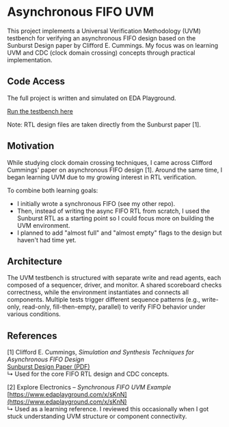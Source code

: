 # Asynchronous FIFO UVM

This project implements a Universal Verification Methodology (UVM) testbench for verifying an asynchronous FIFO design based on the Sunburst Design paper by Clifford E. Cummings. My focus was on learning UVM and CDC (clock domain crossing) concepts through practical implementation.

## Code Access
The full project is written and simulated on EDA Playground.

[Run the testbench here](https://edaplayground.com/x/YdkP)

Note: RTL design files are taken directly from the Sunburst paper [1].

## Motivation

While studying clock domain crossing techniques, I came across Clifford Cummings' paper on asynchronous FIFO design [1]. Around the same time, I began learning UVM due to my growing interest in RTL verification.

To combine both learning goals:
* I initially wrote a synchronous FIFO (see my other repo).
* Then, instead of writing the async FIFO RTL from scratch, I used the Sunburst RTL as a starting point so I could focus more on building the UVM environment.
* I planned to add "almost full" and "almost empty" flags to the design but haven't had time yet.

## Architecture  
The UVM testbench is structured with separate write and read agents, each composed of a sequencer, driver, and monitor. A shared scoreboard checks correctness, while the environment instantiates and connects all components. Multiple tests trigger different sequence patterns (e.g., write-only, read-only, fill-then-empty, parallel) to verify FIFO behavior under various conditions.


## References

[1] Clifford E. Cummings, *Simulation and Synthesis Techniques for Asynchronous FIFO Design*  
    [Sunburst Design Paper (PDF)](http://www.sunburst-design.com/papers/CummingsSNUG2002SJ_FIFO1.pdf)  
↳ Used for the core FIFO RTL design and CDC concepts.

[2] Explore Electronics – *Synchronous FIFO UVM Example*  
    [https://www.edaplayground.com/x/sKnN](https://www.edaplayground.com/x/sKnN)  
↳ Used  as a learning reference. I reviewed this occasionally when I got stuck understanding UVM structure or component connectivity.


